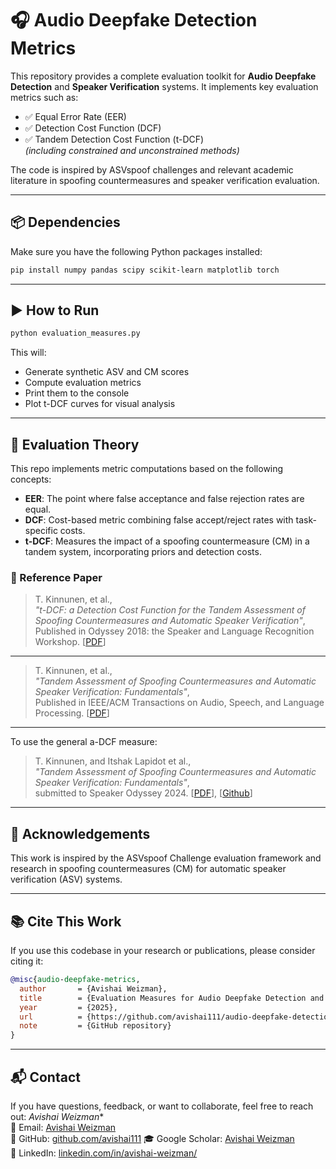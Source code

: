 
# 🎧 Audio Deepfake Detection Metrics

This repository provides a complete evaluation toolkit for **Audio Deepfake Detection** and **Speaker Verification** systems. It implements key evaluation metrics such as:

- ✅ Equal Error Rate (EER)
- ✅ Detection Cost Function (DCF)
- ✅ Tandem Detection Cost Function (t-DCF)  
  *(including constrained and unconstrained methods)*

The code is inspired by ASVspoof challenges and relevant academic literature in spoofing countermeasures and speaker verification evaluation.

---

## 📦 Dependencies

Make sure you have the following Python packages installed:

```bash
pip install numpy pandas scipy scikit-learn matplotlib torch
```

---

## ▶️ How to Run

```bash
python evaluation_measures.py
```

This will:
- Generate synthetic ASV and CM scores
- Compute evaluation metrics
- Print them to the console
- Plot t-DCF curves for visual analysis

---

## 🧠 Evaluation Theory

This repo implements metric computations based on the following concepts:

- **EER**: The point where false acceptance and false rejection rates are equal.
- **DCF**: Cost-based metric combining false accept/reject rates with task-specific costs.
- **t-DCF**: Measures the impact of a spoofing countermeasure (CM) in a tandem system, incorporating priors and detection costs.

### 🔗 Reference Paper

> T. Kinnunen, et al.,  
> *"t-DCF: a Detection Cost Function for the Tandem Assessment of Spoofing Countermeasures and Automatic Speaker Verification"*,  
> 	Published in Odyssey 2018: the Speaker and Language Recognition Workshop. [[PDF](https://www.isca-speech.org/archive/Odyssey_2018/pdfs/68.pdf)]
---
> T. Kinnunen, et al.,  
> *"Tandem Assessment of Spoofing Countermeasures and Automatic Speaker Verification: Fundamentals"*,  
> 	Published in IEEE/ACM Transactions on Audio, Speech, and Language Processing. [[PDF](https://doi.org/10.1109/TASLP.2020.3009494)]
---
To use the general a-DCF measure:
> T. Kinnunen, and Itshak Lapidot et al.,  
> *"Tandem Assessment of Spoofing Countermeasures and Automatic Speaker Verification: Fundamentals"*,  
> 	submitted to Speaker Odyssey 2024. [[PDF](https://doi.org/10.1109/TASLP.2020.3009494)], [[Github](https://github.com/shimhz/a_DCF)]

---

## 🙌 Acknowledgements

This work is inspired by the ASVspoof Challenge evaluation framework and research in spoofing countermeasures (CM) for automatic speaker verification (ASV) systems.

---
## 📚 Cite This Work

If you use this codebase in your research or publications, please consider citing it:

```bibtex
@misc{audio-deepfake-metrics,
  author       = {Avishai Weizman},
  title        = {Evaluation Measures for Audio Deepfake Detection and Speaker Verification},
  year         = {2025},
  url          = {https://github.com/avishai111/audio-deepfake-detection-metrics},
  note         = {GitHub repository}
}
```
---

## 📬 Contact

If you have questions, feedback, or want to collaborate, feel free to reach out:
*Avishai Weizman**  
 📧 Email: [Avishai Weizman](mailto:wavishay@post.bgu.ac.il)  
 🔗 GitHub: [github.com/avishai111](https://github.com/avishai111)
 🎓 Google Scholar: [Avishai Weizman](https://scholar.google.com/citations?hl=iw&user=vWlnVpUAAAAJ)  
 💼 LinkedIn: [linkedin.com/in/avishai-weizman/](https://www.linkedin.com/in/avishai-weizman/)
 

